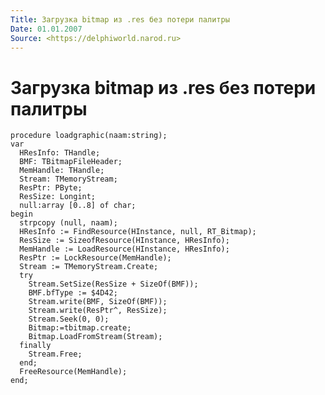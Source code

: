 ```yaml
---
Title: Загрузка bitmap из .res без потери палитры
Date: 01.01.2007
Source: <https://delphiworld.narod.ru>
---
```



Загрузка bitmap из .res без потери палитры
==========================================

    procedure loadgraphic(naam:string);
    var
      HResInfo: THandle;
      BMF: TBitmapFileHeader;
      MemHandle: THandle;
      Stream: TMemoryStream;
      ResPtr: PByte;
      ResSize: Longint;
      null:array [0..8] of char;
    begin
      strpcopy (null, naam);
      HResInfo := FindResource(HInstance, null, RT_Bitmap);
      ResSize := SizeofResource(HInstance, HResInfo);
      MemHandle := LoadResource(HInstance, HResInfo);
      ResPtr := LockResource(MemHandle);
      Stream := TMemoryStream.Create;
      try
        Stream.SetSize(ResSize + SizeOf(BMF));
        BMF.bfType := $4D42;
        Stream.write(BMF, SizeOf(BMF));
        Stream.write(ResPtr^, ResSize);
        Stream.Seek(0, 0);
        Bitmap:=tbitmap.create;
        Bitmap.LoadFromStream(Stream);
      finally
        Stream.Free;
      end;
      FreeResource(MemHandle);
    end;

